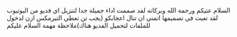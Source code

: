  السلام عتيكم ورحمة الله وبركاته 
 لقد صممت اداء  جميلة جدا 
 لتنزيل اي فديو من اليوتيوب 
 لقد تعيت في تصميمها اتمني ان
 تنال اعجابكو (يجب تن تعطي التيرمكس ازن لدخول للملفات لتحميل الفديو هناك)ملاحظة مهمة
 السلام عليكم

